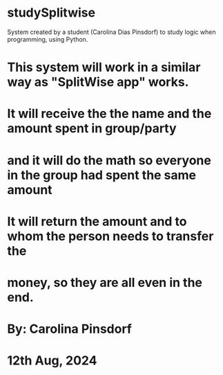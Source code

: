 # studySplitwise
System created by a student (Carolina Dias Pinsdorf) to study logic when programming, using Python.

# This system will work in a similar way as "SplitWise app" works.
# It will receive the the name and the amount spent in group/party
# and it will do the math so everyone in the group had spent the same amount
# It will return the amount and to whom the person needs to transfer the
#  money, so they are all even in the end.
# By: Carolina Pinsdorf 
# 12th Aug, 2024
